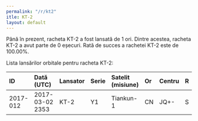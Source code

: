 ```yaml
---
permalink: "/r/kt2"
itle: KT-2
layout: default
---
```


Până în prezent, racheta KT-2 a fost lansată de 1 ori.
Dintre acestea, racheta KT-2 a avut parte de 0 eșecuri.
Rată de succes a rachetei KT-2 este de 100.00%.

Lista lansărilor orbitale pentru racheta KT-2:


| ID       | Dată (UTC)      | Lansator   | Serie   | Satelit (misiune)   | Or   | Centru   | R   |
|:---------|:----------------|:-----------|:--------|:--------------------|:-----|:---------|:----|
| 2017-012 | 2017-03-02 2353 | KT-2       | Y1      | Tiankun-1           | CN   | JQ+-     | S   |

